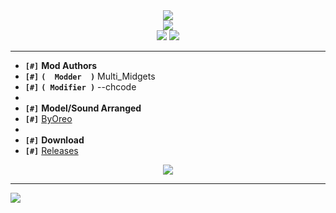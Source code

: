 <div align="center">
    <img eight="300px" width="auto" src="https://raw.githubusercontent.com/qberkdc/zombie_swarm/public/logos/zombie_swarm.png">
</div>

<div align="center">
    <img src="https://img.shields.io/github/downloads/qberkdc/zombie_swarm/total?style=plastic" />
    <div>
        <a href="https://github.com/qberkdc/zombie_swarm/releases"><img src="https://img.shields.io/badge/releases-blue?style=plastic" /></a>
        <a href="https://github.com/byoreo/zs-list"><img src="https://img.shields.io/badge/addons-blue?style=plastic" /></a>
    </div>
</div>

----

* **`[#]`** **Mod Authors**
* **`[#]`** **`(  Modder  )`** Multi_Midgets
* **`[#]`** **`( Modifier )`** --chcode
* 
* **`[#]`** **Model/Sound Arranged**
* **`[#]`** [ByOreo](https://github.com/byoreo/)
* 
* **`[#]`** **Download**
* **`[#]`** [Releases](https://github.com/qberkdc/zombie_swarm/releases)

<div align="center">
    <a href="https://youtu.be/SnIuTU4RQaE">
    <img src="https://raw.githubusercontent.com/qberkdc/zombie_swarm/public/logos/youtube.jpg">
</div>

----

<img src="https://raw.githubusercontent.com/qberkdc/zombie_swarm/public/logos/banner.jpg">

